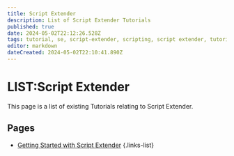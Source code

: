 ```yaml
---
title: Script Extender
description: List of Script Extender Tutorials
published: true
date: 2024-05-02T22:12:26.528Z
tags: tutorial, se, script-extender, scripting, script extender, tutorials
editor: markdown
dateCreated: 2024-05-02T22:10:41.890Z
---
```


# LIST:Script Extender
This page is a list of existing Tutorials relating to Script Extender.

## Pages
- [Getting Started with Script Extender](GettingStarted)
{.links-list}